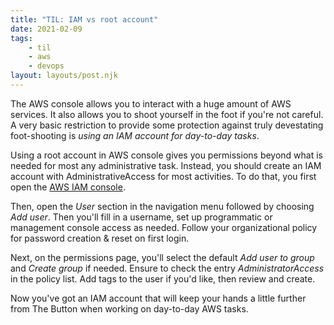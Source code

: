 ```yaml
---
title: "TIL: IAM vs root account"
date: 2021-02-09
tags:
    - til
    - aws
    - devops
layout: layouts/post.njk
---
```

The AWS console allows you to interact with a huge amount of AWS services. It also allows you to shoot yourself in the foot if you're not careful. A very basic restriction to provide some protection against truly devestating foot-shooting is *using an IAM account for day-to-day tasks*.

Using a root account in AWS console gives you permissions beyond what is needed for most any administrative task. Instead, you should create an IAM account with AdministrativeAccess for most activities. To do that, you first open the [AWS IAM console](https://console.aws.amazon.com/iam/).

Then, open the *User* section in the navigation menu followed by choosing *Add user*. Then you'll fill in a username, set up programmatic or management console access as needed. Follow your organizational policy for password creation & reset on first login.

Next, on the permissions page, you'll select the default *Add user to group* and *Create group* if needed. Ensure to check the entry *AdministratorAccess* in the policy list. Add tags to the user if you'd like, then review and create.

Now you've got an IAM account that will keep your hands a little further from The Button when working on day-to-day AWS tasks.
